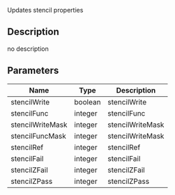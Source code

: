 Updates stencil properties



## Description
no description
## Parameters

<table>
<thead>
	<tr>
		<th>Name</th>
		<th>Type</th>
		<th>Description</th>
	</tr>
</thead>
<tr>
	<td>stencilWrite</td>
	<td><div class='bg-emerald-800 px-2 py-px text-white rounded-sm'>boolean</div></td>
	<td>stencilWrite</td>
</tr>
<tr>
	<td>stencilFunc</td>
	<td><div class='bg-orange-800 px-2 py-px text-white rounded-sm'>integer</div></td>
	<td>stencilFunc</td>
</tr>
<tr>
	<td>stencilWriteMask</td>
	<td><div class='bg-orange-800 px-2 py-px text-white rounded-sm'>integer</div></td>
	<td>stencilWriteMask</td>
</tr>
<tr>
	<td>stencilFuncMask</td>
	<td><div class='bg-orange-800 px-2 py-px text-white rounded-sm'>integer</div></td>
	<td>stencilWriteMask</td>
</tr>
<tr>
	<td>stencilRef</td>
	<td><div class='bg-orange-800 px-2 py-px text-white rounded-sm'>integer</div></td>
	<td>stencilRef</td>
</tr>
<tr>
	<td>stencilFail</td>
	<td><div class='bg-orange-800 px-2 py-px text-white rounded-sm'>integer</div></td>
	<td>stencilFail</td>
</tr>
<tr>
	<td>stencilZFail</td>
	<td><div class='bg-orange-800 px-2 py-px text-white rounded-sm'>integer</div></td>
	<td>stencilZFail</td>
</tr>
<tr>
	<td>stencilZPass</td>
	<td><div class='bg-orange-800 px-2 py-px text-white rounded-sm'>integer</div></td>
	<td>stencilZPass</td>
</tr>
</table>